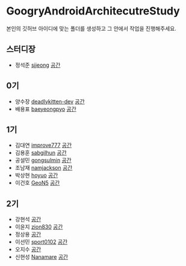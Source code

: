 ﻿# GoogryAndroidArchitecutreStudy

본인의 깃허브 아이디에 맞는 폴더를 생성하고 그 안에서 작업을 진행해주세요.

## 스터디장
- 정석준 [sjjeong](https://github.com/sjjeong)
[공간](https://github.com/StudyFork/GoogryAndroidArchitectureStudy/tree/master/sjjeong)

## 0기
- 양수장 [deadlykitten-dev](https://github.com/deadlykitten-dev)
[공간](https://github.com/StudyFork/GoogryAndroidArchitectureStudy/tree/master/deadlykitten-dev)
- 배용표 [baeyeongpyo](https://github.com/baeyeongpyo)
[공간](https://github.com/StudyFork/GoogryAndroidArchitectureStudy/tree/master/baeyeongpyo)

## 1기

- 김대연 [improve777](https://github.com/improve777)
[공간](https://github.com/StudyFork/GoogryAndroidArchitectureStudy/tree/master/improve777)
- 김용훈 [sabgilhun](https://github.com/sabgilhun)
[공간](https://github.com/StudyFork/GoogryAndroidArchitectureStudy/tree/master/sabgilhun)
- 공설민 [gongsulmin](https://github.com/GongSulMin?tab=repositories)
[공간](https://github.com/StudyFork/GoogryAndroidArchitectureStudy/tree/master/gongsulmin)
- 조남재 [namjackson](https://github.com/namjackson)
[공간](https://github.com/StudyFork/GoogryAndroidArchitectureStudy/tree/master/namjackson)
- 박상현 [hoyuo](https://github.com/hoyuo)
[공간](https://github.com/StudyFork/GoogryAndroidArchitectureStudy/tree/master/hoyuo)
- 이건호 [GeoN5](https://github.com/GeoN5)
[공간](https://github.com/StudyFork/GoogryAndroidArchitectureStudy/tree/master/GeoN5)

## 2기

- 강현석 []()
[공간]()
- 이윤지 [zion830](https://github.com/zion830)
[공간](https://github.com/StudyFork/GoogryAndroidArchitectureStudy/tree/master/zion830)
- 정상용 []()
[공간]()
- 이선민 [sport0102](https://github.com/sport0102)
[공간](https://github.com/StudyFork/GoogryAndroidArchitectureStudy/tree/master/sport0102)
- 오지수 []()
[공간]()
- 신현성 [Nanamare](https://github.com/Nanamare)
[공간](https://github.com/StudyFork/GoogryAndroidArchitectureStudy/tree/master/Nanamare)

